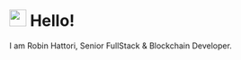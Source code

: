 # <img src="https://raw.githubusercontent.com/MartinHeinz/MartinHeinz/master/wave.gif" width="30px"> Hello!
<p style="font-size: '18px';font-weight: 'bold';">I am Robin Hattori, Senior FullStack & Blockchain Developer.</p>
